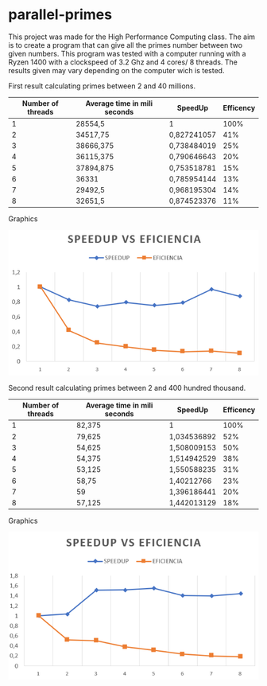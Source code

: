# parallel-primes

This project was made for the High Performance Computing class. The aim is to create a program that can give all the primes number between two given numbers.
This program was tested with a computer running with a Ryzen 1400 with a clockspeed of 3.2 Ghz and 4 cores/ 8 threads.
The results given may vary depending on the computer wich is tested. 

First result calculating primes between 2 and 40 millions.

<table>
    <thead>
      <tr>
        <th>Number of threads</th>
        <th>Average time in mili seconds</th>
        <th>SpeedUp</th>
        <th>Efficency</th>
      </tr>
    </thead>
    <tbody>
        <tr>
            <td>1</td>
            <td>28554,5</td>
            <td>1</td>
            <td>100%</td>
        </tr>
        <tr>
            <td>2</td>
            <td>34517,75</td>
            <td>0,827241057</td>
            <td>41%</td>
        </tr>
        <tr>
            <td>3</td>
            <td>38666,375</td>
            <td>0,738484019</td>
            <td>25%</td>
        </tr>
        <tr>
            <td>4</td>
            <td>36115,375</td>
            <td>0,790646643</td>
            <td>20%</td>
        </tr>
        <tr>
            <td>5</td>
            <td>37894,875</td>
            <td>0,753518781</td>
            <td>15%</td>
        </tr>
        <tr>
            <td>6</td>
            <td>36331</td>
            <td>0,785954144</td>
            <td>13%</td>
        </tr>
        <tr>
            <td>7</td>
            <td>29492,5</td>
            <td>0,968195304</td>
            <td>14%</td>
        </tr>
        <tr>
            <td>8</td>
            <td>32651,5</td>
            <td>0,874523376</td>
            <td>11%</td>
        </tr>
    </tbody>
  </table>
Graphics

![](https://github.com/Nicolashex/parallel-primes/blob/main/speedupvseficiencia40mill.PNG?raw=true)

Second result calculating primes between 2 and 400 hundred thousand.

<table>
    <thead>
      <tr>
        <th>Number of threads</th>
        <th>Average time in mili seconds</th>
        <th>SpeedUp</th>
        <th>Efficency</th>
      </tr>
    </thead>
    <tbody>
        <tr>
            <td>1</td>
            <td>82,375</td>
            <td>1</td>
            <td>100%</td>
        </tr>
        <tr>
            <td>2</td>
            <td>79,625</td>
            <td>1,034536892</td>
            <td>52%</td>
        </tr>
        <tr>
            <td>3</td>
            <td>54,625</td>
            <td>1,508009153</td>
            <td>50%</td>
        </tr>
        <tr>
            <td>4</td>
            <td>54,375</td>
            <td>1,514942529</td>
            <td>38%</td>
        </tr>
        <tr>
            <td>5</td>
            <td>53,125</td>
            <td>1,550588235</td>
            <td>31%</td>
        </tr>
        <tr>
            <td>6</td>
            <td>58,75</td>
            <td>1,40212766</td>
            <td>23%</td>
        </tr>
        <tr>
            <td>7</td>
            <td>59</td>
            <td>1,396186441</td>
            <td>20%</td>
        </tr>
        <tr>
            <td>8</td>
            <td>57,125</td>
            <td>1,442013129</td>
            <td>18%</td>
        </tr>
    </tbody>
  </table>
Graphics

![](https://github.com/Nicolashex/parallel-primes/blob/main/speedupvseficiencia400mil.PNG?raw=true)

